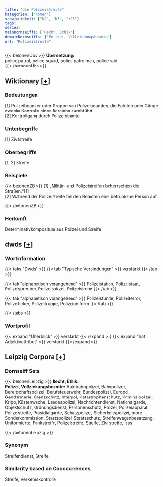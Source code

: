 ```yaml
---
title: "die Polizeistreife"
kategorien: ["Nomen"]
schwierigkeit: ["k2", "h3", "r13"]
tags:
series:
mainDornseiffs: ['Recht, Ethik']
domainDornseiffs: ['Polizei, Vollziehungsbeamte']
url: "Polizeistreife"
---
```


{{< betonenÜbs >}}
**Übersetzung:**  
police patrol, police squad, police patrolman, police raid  
{{< /betonenÜbs >}}

## Wiktionary [[+](https://de.wiktionary.org/wiki/Polizeistreife)]

### Bedeutungen
[1] Polizeibeamter oder Gruppe von Polizeibeamten, die Fahrten oder Gänge zwecks Kontrolle eines Bereichs durchführt  
[2] Kontrollgang durch Polizeibeamte  

### Unterbegriffe
[1] Zivilstreife  

### Oberbegriffe
[1, 2] Streife  

### Beispiele
{{< betonenZB >}}
[1] „Militär- und Polizeistreifen beherrschten die Straßen.“[1]  
[2] Während der Polizeistreife fiel den Beamten eine betrunkene Person auf.  

{{< /betonenZB >}}
### Herkunft
Determinativkompositum aus Polizei und Streife  



## dwds [[+](https://www.dwds.de/wb/Polizeistreife)]

### Wortinformation
{{< tabs "Dwds" >}}
{{< tab "Typische Verbindungen" >}}
verstärkt
{{< /tab >}}

{{< tab "alphabetisch vorangehend" >}}
Polizeistation, Polizeistaat, Polizeisprecher, Polizeispitzel, Polizeisirene
{{< /tab >}}

{{< tab "alphabetisch vorangehend" >}}
Polizeistunde, Polizeiterror, Polizeiticker, Polizeitruppe, Polizeiuniform
{{< /tab >}}

{{< /tabs >}}

### Wortprofil
{{< expand "Überblick" >}} verstärkt {{< /expand >}}
{{< expand "hat Adjektivattribut" >}} verstärkt {{< /expand >}}

## Leipzig Corpora [[+](https://corpora.uni-leipzig.de/en/res?word=Polizeistreife&corpusId=deu_newscrawl-public_2018)]

### Dornseiff Sets
{{< betonenLeipzig >}}
**Recht, Ethik:**  
**Polizei, Vollziehungsbeamte:** Autobahnpolizei, Bahnpolizei, Bereitschaftspolizei, Berufsfeuerwehr, Bundespolizei, Europol, Gendarmerie, Grenzschutz, Interpol, Katastrophenschutz, Kriminalpolizei, Kripo, Küstenwache, Landespolizei, Nachrichtendienst, Nationalgarde, Objektschutz, Ordnungsdienst, Personenschutz, Polizei, Polizeiapparat, Polizeistreife, Präsidialgarde, Schutzpolizei, Sicherheitspolizei, more..., Sonderkommission, Staatspolizei, Staatsschutz, Streifenwagenbesatzung, Uniformierte, Funkstreife, Polizeistreife, Streife, Zivilstreife, less  

{{< /betonenLeipzig >}}

### Synonym
Streifendienst, Streife


### Similarity based on Cooccurrences
Streife, Verkehrskontrolle

